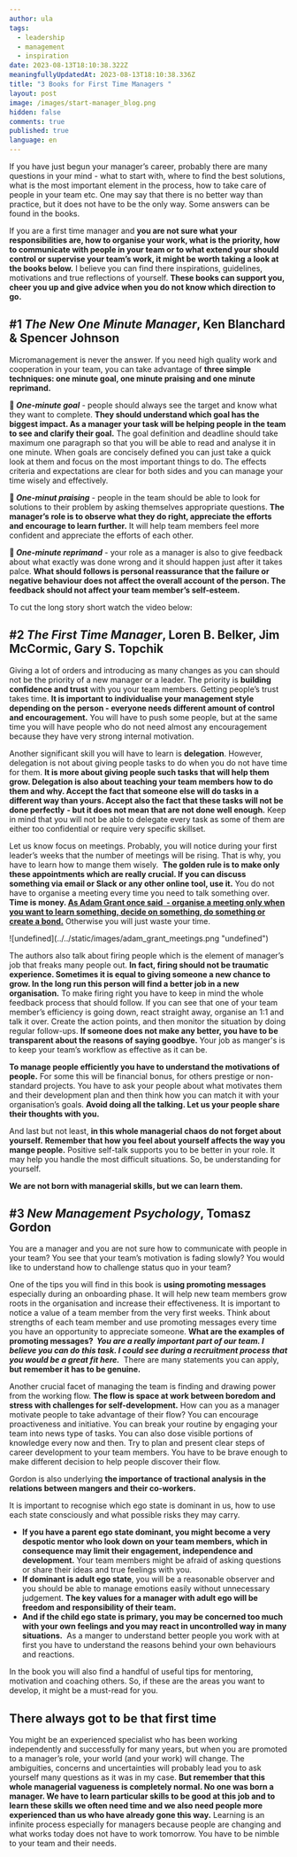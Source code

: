```yaml
---
author: ula
tags:
  - leadership
  - management
  - inspiration
date: 2023-08-13T18:10:38.322Z
meaningfullyUpdatedAt: 2023-08-13T18:10:38.336Z
title: "3 Books for First Time Managers "
layout: post
image: /images/start-manager_blog.png
hidden: false
comments: true
published: true
language: en
---
```

If you have just begun your manager’s career, probably there are many questions in your mind - what to start with, where to find the best solutions, what is the most important element in the process, how to take care of people in your team etc. One may say that there is no better way than practice, but it does not have to be the only way. Some answers can be found in the books. 

If you are a first time manager and **you are not sure what your responsibilities are, how to organise your work, what is the priority, how to communicate with people in your team or to what extend your should control or supervise your team’s work, it might be worth taking a look at the books below.** I believe you can find there inspirations, guidelines, motivations and true reflections of yourself. **These books can support you, cheer you up and give advice when you do not know which direction to go.** 

## **\#1 *The New One Minute Manager*, Ken Blanchard & Spencer Johnson** 

Micromanagement is never the answer. If you need high quality work and cooperation in your team, you can take advantage of **three simple techniques: one minute goal, one minute praising and one minute reprimand.** 

**💪 *One-minute goal*** - people should always see the target and know what they want to complete. **They should understand which goal has the biggest impact. As a manager your task will be helping people in the team to see and clarify their goal.** The goal definition and deadline should take maximum one paragraph so that you will be able to read and analyse it in one minute. When goals are concisely defined you can just take a quick look at them and focus on the most important things to do. The effects criteria and expectations are clear for both sides and you can manage your time wisely and effectively.

**🙌 *One-minut praising*** - people in the team should be able to look for solutions to their problem by asking themselves appropriate questions. **The manager’s role is to observe what they do right, appreciate the efforts and encourage to learn further.** It will help team members feel more confident and appreciate the efforts of each other.

**🙏 *One-minute reprimand*** - your role as a manager is also to give feedback about what exactly was done wrong and it should happen just after it takes palce. **What should follows is personal reassurance that the failure or negative behaviour does not affect the overall account of the person. The feedback should not affect your team member’s self-esteem.**

To cut the long story short watch the video below: 

<YouTubeEmbed url='https://www.youtube.com/watch?v=v3NLetsLYu4&t=1s' />

## **\#2 *The First Time Manager*, Loren B. Belker, Jim McCormic, Gary S. Topchik**

Giving a lot of orders and introducing as many changes as you can should not be the priority of a new manager or a leader. The priority is **building confidence and trust** with you your team members. Getting people’s trust takes time. **It is important to individualise your management style depending on the person - everyone needs different amount of control and encouragement.** You will have to push some people, but at the same time you will have people who do not need almost any encouragement because they have very strong internal motivation.

Another significant skill you will have to learn is **delegation**. However, delegation is not about giving people tasks to do when you do not have time for them. **It is more about giving people such tasks that will help them grow. Delegation is also about teaching your team members how to do them and why. Accept the fact that someone else will do tasks in a different way than yours. Accept also the fact that these tasks will not be done perfectly** **\- but it does not mean that are not done well enough.** Keep in mind that you will not be able to delegate every task as some of them are either too confidential or require very specific skillset. 

Let us know focus on meetings. Probably, you will notice during your first leader’s weeks that the number of meetings will be rising. That is why, you have to learn how to mange them wisely.  **The golden rule is to make only these appointments which are really crucial. If you can discuss something via email or Slack or any other online tool, use it.** You do not have to organise a meeting every time you need to talk something over. **Time is money. [As Adam Grant once said  - organise a meeting only when you want to learn something, decide on something, do something or create a bond.](https://www.inc.com/minda-zetlin/adam-grant-wharton-meetings.html)** Otherwise you will just waste your time. 

<div class="image">![undefined](../../static/images/adam_grant_meetings.png "undefined")</div>

The authors also talk about firing people which is the element of manager’s job that freaks many people out. **In fact, firing should not be traumatic experience. Sometimes it is equal to giving someone a new chance to grow. In the long run this person will find a better job in a new organisation.** To make firing right you have to keep in mind the whole feedback process that should follow. If you can see that one of your team member’s efficiency is going down, react straight away, organise an 1:1 and talk it over. Create the action points, and then monitor the situation by doing regular follow-ups. **If someone does not make any better, you have to be transparent about the reasons of saying goodbye.** Your job as manger's is to keep your team’s workflow as effective as it can be. 

**To manage people efficiently you have to understand the motivations of people.** For some this will be financial bonus, for others prestige or non-standard projects. You have to ask your people about what motivates them and their development plan and then think how you can match it with your organisation’s goals. **Avoid doing all the talking. Let us your people share their thoughts with you.** 

And last but not least, **in this whole managerial chaos do not forget about yourself.** **Remember that how you feel about yourself affects the way you mange people.** Positive self-talk supports you to be better in your role. It may help you handle the most difficult situations. So, be understanding for yourself. 

**We are not born with managerial skills, but we can learn them.** 

## **\#3 *New Management Psychology*, Tomasz Gordon** 

You are a manager and you are not sure how to communicate with people in your team? You see that your team’s motivation is fading slowly? You would like to understand how to challenge status quo in your team?

One of the tips you will find in this book is **using promoting messages** especially during an onboarding phase. It will help new team members grow roots in the organisation and increase their effectiveness. It is important to notice a value of a team member from the very first weeks. Think about strengths of each team member and use promoting messages every time you have an opportunity to appreciate someone. **What are the examples of promoting messages?  *You are a really important part of our team. I believe you can do this task. I could see during a recruitment process that you would be a great fit here.***  There are many statements you can apply,  **but remember it has to be genuine.** 

Another crucial facet of managing the team is finding and drawing power from the working flow. **The flow is space at work between boredom and stress with challenges for self-development.** How can you as a manager motivate people to take advantage of their flow? You can encourage proactiveness and initiative. You can break your routine by engaging your team into news type of tasks. You can also dose visible portions of knowledge every now and then. Try to plan and present clear steps of career development to your team members. You have to be brave enough to make different decision to help people discover their flow. 

Gordon is also underlying **the importance of tractional analysis in the relations between  mangers and their co-workers.**  

<YouTubeEmbed url='https://www.youtube.com/watch?v=NfIuXG8AN9Y' />

It is important to recognise which ego state is dominant in us, how to use each state consciously and what possible risks they may carry.

* **If you have a parent ego state dominant, you might become a very despotic mentor who look down on your team members, which in consequence may limit their engagement, independence and development.** Your team members might be afraid of asking questions or share their ideas and true feelings with you. 
* **If dominant is adult ego state**, you will be a reasonable observer and you should be able to manage emotions easily without unnecessary judgement. **The key values for a manager with adult ego will be freedom and responsibility of their team.** 
* **And if the child ego state is primary, you may be concerned too much with your own feelings and you may react in uncontrolled way in many situations.**  As a manger to understand better people you work with at first you have to understand the reasons behind your own behaviours and reactions. 

In the book you will also find a handful of useful tips for mentoring, motivation and coaching others. So, if these are the areas you want to develop, it might be a must-read for you. 

## **There always got to be that first time** 

You might be an experienced specialist who has been working independently and successfully for many years, but when you are promoted to a manager’s role, your world (and your work) will change. The ambiguities, concerns and uncertainties will probably lead you to ask yourself many questions as it was in my case. **But remember that this whole managerial vagueness is completely normal. No one was born a manager. We have to learn particular skills to be good at this job and to learn these skills we often need time and we also need people more experienced than us who have already gone this way.** Learning is an infinite process especially for managers because people are changing and what works today does not have to work tomorrow. You have to be nimble to your team and their needs.

